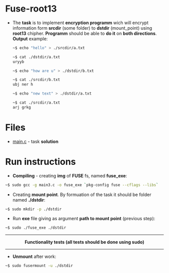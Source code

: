 # Fuse-root13

* The **task** is to implement **encryption programm** wich will encrypt information form **srcdir** (some folder) to **dstdir** (mount_point) using **root13** chipher. 
**Programm** should be able to **do it** on **both directions**. **Output** example:
  ```sh
  ~$ echo "hello" > ./srcdir/a.txt
  
  ~$ cat ./dstdir/a.txt
  uryyb
  
  ~$ echo "how are u" > ./dstdir/b.txt
  
  ~$ cat ./srcdir/b.txt
  ubj ner h
  
  ~$ echo "new text" > ./dstdir/a.txt
  
  ~$ cat ./srcdir/a.txt
  arj grkg

  ```
# Files 

* [main.c](https://github.com/EjenY-Poltavchiny/Filesystems-prac/blob/main/fuse-root13/main.c) - task **solution**

# Run instructions

* **Compiling** - creating **img** of **FUSE** fs, named **fuse_exe**:
```sh
~$ sudo gcc -g main3.c -o fuse_exe `pkg-config fuse --cflags --libs`
```
* Creating **mount point**. By formuation of the task it should be folder named **./dstdir**:
```sh
~$ sudo mkdir -p ./dstdir
```
* Run **exe** file giving as argument **path to mount point** (previous step):
```sh
~$ sudo ./fuse_exe ./dstdir
```
----
$$\textbf{Functionality tests (all tests should be done using sudo)}$$

----
* **Unmount** after work:
```sh
~$ sudo fusermount -u ./dstdir
```
  
